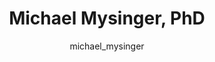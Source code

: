 ---
# this is autogenerated: do not edit
title: Michael Mysinger, PhD
author: michael_mysinger
layout: author-bio
jobtitle: Principal Scientist
bio: Atomwise
type: alumn
excerpt: "Biographical summary for Michael Mysinger, PhD, Principal Scientist in the Keiser Lab at UCSF."
header:
  teaser: /assets/images/people/bio-mysinger.jpg
papers: 
    - title: Predicted Biological Activity of Purchasable Chemical Space
      excerpt: Irwin JJ, Gaskins G, Sterling T, <u>Mysinger MM</u>, Keiser MJ. __J Chem Inf Model__. 2018 Jan 22.
      link: "https://doi.org/10.1021/acs.jcim.7b00316"

---